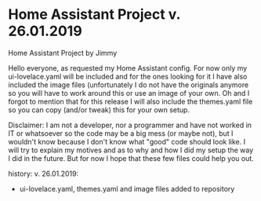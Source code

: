 # Home Assistant Project v. 26.01.2019
Home Assistant Project by Jimmy

Hello everyone, as requested my Home Assistant config.
For now only my ui-lovelace.yaml will be included and
for the ones looking for it I have also included the 
image files (unfortunately I do not have the originals
anymore so you will have to work around this or use an
image of your own. Oh and I forgot to mention that for
this release I will also include the themes.yaml file 
so you can copy (and/or tweak) this for your own setup.

Disclaimer: I am not a developer, nor a programmer and
have not worked in IT or whatsoever so the code may be 
a big mess (or maybe not), but I wouldn't know because
I don't know what "good" code should look like. I will
try to explain my motives and as to why and how I did
my setup the way I did in the future. But for now I 
hope that these few files could help you out.

history:
v. 26.01.2019: 
  - ui-lovelace.yaml, themes.yaml and image files added 
    to repository
